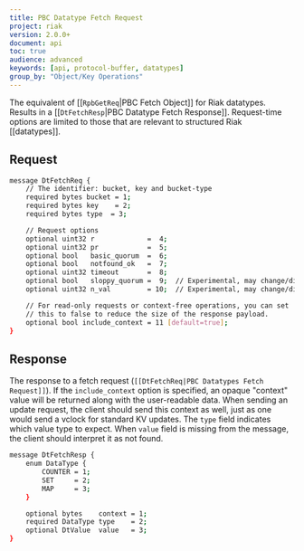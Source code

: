 ```yaml
---
title: PBC Datatype Fetch Request
project: riak
version: 2.0.0+
document: api
toc: true
audience: advanced
keywords: [api, protocol-buffer, datatypes]
group_by: "Object/Key Operations"
---
```


The equivalent of [[`RpbGetReq`|PBC Fetch Object]] for Riak datatypes. Results in a [[`DtFetchResp`|PBC Datatype Fetch Response]]. Request-time options are limited to those that are relevant to structured Riak [[datatypes]].

## Request

```bash
message DtFetchReq {
    // The identifier: bucket, key and bucket-type
    required bytes bucket = 1;
    required bytes key    = 2;
    required bytes type  = 3;

    // Request options
    optional uint32 r             =  4;
    optional uint32 pr            =  5;
    optional bool   basic_quorum  =  6;
    optional bool   notfound_ok   =  7;
    optional uint32 timeout       =  8;
    optional bool   sloppy_quorum =  9;  // Experimental, may change/disappear
    optional uint32 n_val         = 10;  // Experimental, may change/disappear

    // For read-only requests or context-free operations, you can set
    // this to false to reduce the size of the response payload.
    optional bool include_context = 11 [default=true];
}
```

## Response

The response to a fetch request (`[[DtFetchReq|PBC Datatypes Fetch Request]]`). If the `include_context` option is specified, an opaque "context" value will be returned along with the user-readable data. When sending an update request, the client should send this context as well, just as one would send a vclock for standard KV updates. The `type` field indicates which value type to expect. When `value` field is missing from the message, the client should interpret it as not found.

```bash
message DtFetchResp {
    enum DataType {
        COUNTER = 1;
        SET     = 2;
        MAP     = 3;
    }

    optional bytes    context = 1;
    required DataType type    = 2;
    optional DtValue  value   = 3;
}
```